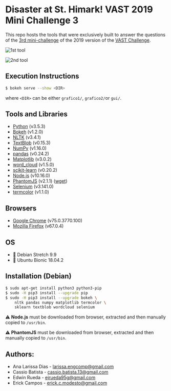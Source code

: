 # Disaster at St. Himark! VAST 2019 Mini Challenge 3
This repo hosts the tools that were exclusively built to answer the questions of 
the [3rd mini-challenge](https://vast-challenge.github.io/2019/MC3.html) of the 
2019 version of the [VAST Challenge](https://vast-challenge.github.io/2019/).

![1st tool](screenshots/grafico1.gif)

![2nd tool](screenshots/grafico2.gif)

## Execution Instructions
```bash
$ bokeh serve --show <DIR>
```
where `<DIR>` can be either `grafico1/`, `grafico2/`or `gui/`.

## Tools and Libraries
- [Python](https://www.python.org/downloads/) (v3.5.3)
- [Bokeh](https://bokeh.pydata.org/en/latest/) (v1.2.0)
- [NLTK](https://www.nltk.org/) (v3.4.1)
- [TextBlob](https://textblob.readthedocs.io/en/dev/) (v0.15.3)
- [NumPy](https://www.numpy.org/) (v1.16.0)
- [pandas](https://pandas.pydata.org/) (v0.24.2)
- [Matplotlib](https://matplotlib.org/) (v3.0.2)
- [word_cloud](https://github.com/amueller/word_cloud) (v1.5.0)
- [scikit-learn](https://scikit-learn.org/stable/) (v0.20.2)
- [Node.js](https://nodejs.org/en/download/) (v10.16.0)
- [PhantomJS](https://phantomjs.org/) (v2.1.1) ([wget](https://bitbucket.org/ariya/phantomjs/downloads/phantomjs-2.1.1-linux-x86_64.tar.bz2))
- [Selenium](https://selenium-python.readthedocs.io/) (v3.141.0)
- [termcolor](https://pypi.org/project/termcolor/) (v1.1.0)

## Browsers
- [Google Chrome](https://www.google.com/chrome/) (v75.0.3770.100)
- [Mozilla Firefox](https://www.mozilla.org/en-US/firefox/new/) (v67.0.4)     

## OS
- :penguin: Debian Stretch 9.9 
- :penguin: Ubuntu Bionic 18.04.2 

## Installation (Debian)
```bash
$ sudo apt-get install python3 python3-pip
$ sudo -H pip3 install --upgrade pip
$ sudo -H pip3 install --upgrade bokeh \
    nltk pandas numpy matplotlib termcolor \
    sklearn textblob wordcloud selenium
```
:warning: **Node.js** must be downloaded from browser, extracted and then
manually copied to `/usr/bin`.

:warning: **PhantomJS** must be downloaded from browser, extracted and then
manually copied to `/usr/bin`.

## Authors:
- Ana Larissa Dias - larissa.engcomp@gmail.com
- Cassio Batista   - cassio.batista.13@gmail.com 
- Edwin Rueda      - ejrueda95g@gmail.com
- Erick Campos     - erick.c.modesto@gmail.com
